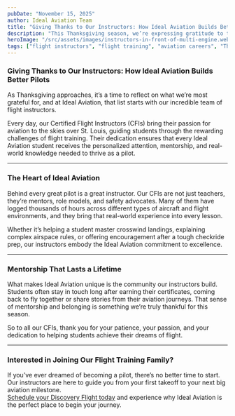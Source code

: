 ```yaml
---
pubDate: "November 15, 2025"
author: Ideal Aviation Team
title: "Giving Thanks to Our Instructors: How Ideal Aviation Builds Better Pilots"
description: "This Thanksgiving season, we’re expressing gratitude to the dedicated flight instructors who make Ideal Aviation a leader in pilot training. Learn how their passion, experience, and mentorship help shape the next generation of aviators."
heroImage: "/src/assets/images/instructors-in-front-of-multi-engine.webp"
tags: ["flight instructors", "flight training", "aviation careers", "Thanksgiving", "Ideal Aviation"]
---
```


### Giving Thanks to Our Instructors: How Ideal Aviation Builds Better Pilots

As Thanksgiving approaches, it’s a time to reflect on what we’re most grateful for, and at Ideal Aviation, that list starts with our incredible team of flight instructors.

Every day, our Certified Flight Instructors (CFIs) bring their passion for aviation to the skies over St. Louis, guiding students through the rewarding challenges of flight training. Their dedication ensures that every Ideal Aviation student receives the personalized attention, mentorship, and real-world knowledge needed to thrive as a pilot.

---

### The Heart of Ideal Aviation

Behind every great pilot is a great instructor. Our CFIs are not just teachers, they’re mentors, role models, and safety advocates. Many of them have logged thousands of hours across different types of aircraft and flight environments, and they bring that real-world experience into every lesson.

Whether it’s helping a student master crosswind landings, explaining complex airspace rules, or offering encouragement after a tough checkride prep, our instructors embody the Ideal Aviation commitment to excellence.

---

### Mentorship That Lasts a Lifetime

What makes Ideal Aviation unique is the community our instructors build. Students often stay in touch long after earning their certificates, coming back to fly together or share stories from their aviation journeys. That sense of mentorship and belonging is something we’re truly thankful for this season.

So to all our CFIs, thank you for your patience, your passion, and your dedication to helping students achieve their dreams of flight.

---

### Interested in Joining Our Flight Training Family?

If you’ve ever dreamed of becoming a pilot, there’s no better time to start. Our instructors are here to guide you from your first takeoff to your next big aviation milestone.  
[Schedule your Discovery Flight today](/discovery-flight) and experience why Ideal Aviation is the perfect place to begin your journey.